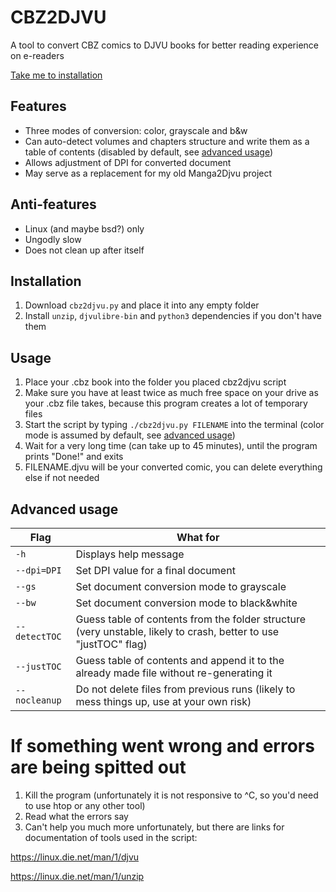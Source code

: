 # CBZ2DJVU
A tool to convert CBZ comics to DJVU books for better reading experience on e-readers

[Take me to installation](#installation)

## Features
- Three modes of conversion: color, grayscale and b&w
- Can auto-detect volumes and chapters structure and write them as a table of contents (disabled by default, see [advanced usage](#advanced-usage))
- Allows adjustment of DPI for converted document
- May serve as a replacement for my old Manga2Djvu project

## Anti-features
- Linux (and maybe bsd?) only
- Ungodly slow
- Does not clean up after itself

## Installation
1. Download `cbz2djvu.py` and place it into any empty folder
2. Install `unzip`, `djvulibre-bin` and `python3` dependencies if you don't have them

## Usage
1. Place your .cbz book into the folder you placed cbz2djvu script
2. Make sure you have at least twice as much free space on your drive as your .cbz file takes, because this program creates a lot of temporary files
3. Start the script by typing `./cbz2djvu.py FILENAME` into the terminal (color mode is assumed by default, see [advanced usage](#advanced-usage))
4. Wait for a very long time (can take up to 45 minutes), until the program prints "Done!" and exits
5. FILENAME.djvu will be your converted comic, you can delete everything else if not needed

## Advanced usage
|Flag           | What for                                                                                                          |
|---------------|-------------------------------------------------------------------------------------------------------------------|
|`-h`           | Displays help message                                                                                             |
|`--dpi=DPI`    | Set DPI value for a final document                                                                                |
|`--gs`         | Set document conversion mode to grayscale                                                                         |
|`--bw`         | Set document conversion mode to black&white                                                                       |
|`--detectTOC`  | Guess table of contents from the folder structure (very unstable, likely to crash, better to use "justTOC" flag)  |
|`--justTOC`    | Guess table of contents and append it to the already made file without re-generating it                           |
|`--nocleanup`  | Do not delete files from previous runs (likely to mess things up, use at your own risk)                           |

           

# If something went wrong and errors are being spitted out
  1. Kill the program (unfortunately it is not responsive to ^C, so you'd need to use htop or any other tool)
  2. Read what the errors say
  3. Can't help you much more unfortunately, but there are links for documentation of tools used in the script:
  
  https://linux.die.net/man/1/djvu
  
  https://linux.die.net/man/1/unzip
